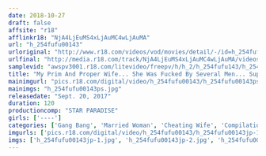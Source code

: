 ```yaml
---
date: 2018-10-27
draft: false
affsite: "r18"
afflinkr18: "NjA4LjEuMS4xLjAuMC4wLjAuMA"
url: "h_254fufu00143"
urloriginal: "http://www.r18.com/videos/vod/movies/detail/-/id=h_254fufu00143"
urlfinal: "http://media.r18.com/track/NjA4LjEuMS4xLjAuMC4wLjAuMA/videos/vod/movies/detail/-/id=h_254fufu00143"
samplevid: "awspv3001.r18.com/litevideo/freepv/h/h_2/h_254fufu143/h_254fufu143_dmb_w.mp4"
title: "My Prim And Proper Wife... She Was Fucked By Several Men... Super Selections"
mainimgurl: "pics.r18.com/digital/video/h_254fufu00143/h_254fufu00143ps.jpg"
mainimgs: "h_254fufu00143ps.jpg"
releasedate: "Sept. 20, 2017"
duration: 120
productioncomp: "STAR PARADISE"
girls: ['----']
categories: ['Gang Bang', 'Married Woman', 'Cheating Wife', 'Compilation', 'Hi-Def']
imgurls: ['pics.r18.com/digital/video/h_254fufu00143/h_254fufu00143jp-1.jpg', 'pics.r18.com/digital/video/h_254fufu00143/h_254fufu00143jp-2.jpg', 'pics.r18.com/digital/video/h_254fufu00143/h_254fufu00143jp-3.jpg', 'pics.r18.com/digital/video/h_254fufu00143/h_254fufu00143jp-4.jpg', 'pics.r18.com/digital/video/h_254fufu00143/h_254fufu00143jp-5.jpg', 'pics.r18.com/digital/video/h_254fufu00143/h_254fufu00143jp-6.jpg', 'pics.r18.com/digital/video/h_254fufu00143/h_254fufu00143jp-7.jpg', 'pics.r18.com/digital/video/h_254fufu00143/h_254fufu00143jp-8.jpg', 'pics.r18.com/digital/video/h_254fufu00143/h_254fufu00143jp-9.jpg', 'pics.r18.com/digital/video/h_254fufu00143/h_254fufu00143jp-10.jpg', 'pics.r18.com/digital/video/h_254fufu00143/h_254fufu00143jp-11.jpg', 'pics.r18.com/digital/video/h_254fufu00143/h_254fufu00143jp-12.jpg', 'pics.r18.com/digital/video/h_254fufu00143/h_254fufu00143jp-13.jpg', 'pics.r18.com/digital/video/h_254fufu00143/h_254fufu00143jp-14.jpg', 'pics.r18.com/digital/video/h_254fufu00143/h_254fufu00143jp-15.jpg', 'pics.r18.com/digital/video/h_254fufu00143/h_254fufu00143jp-16.jpg', 'pics.r18.com/digital/video/h_254fufu00143/h_254fufu00143jp-17.jpg', 'pics.r18.com/digital/video/h_254fufu00143/h_254fufu00143jp-18.jpg', 'pics.r18.com/digital/video/h_254fufu00143/h_254fufu00143jp-19.jpg', 'pics.r18.com/digital/video/h_254fufu00143/h_254fufu00143jp-20.jpg']
imgs: ['h_254fufu00143jp-1.jpg', 'h_254fufu00143jp-2.jpg', 'h_254fufu00143jp-3.jpg', 'h_254fufu00143jp-4.jpg', 'h_254fufu00143jp-5.jpg', 'h_254fufu00143jp-6.jpg', 'h_254fufu00143jp-7.jpg', 'h_254fufu00143jp-8.jpg', 'h_254fufu00143jp-9.jpg', 'h_254fufu00143jp-10.jpg', 'h_254fufu00143jp-11.jpg', 'h_254fufu00143jp-12.jpg', 'h_254fufu00143jp-13.jpg', 'h_254fufu00143jp-14.jpg', 'h_254fufu00143jp-15.jpg', 'h_254fufu00143jp-16.jpg', 'h_254fufu00143jp-17.jpg', 'h_254fufu00143jp-18.jpg', 'h_254fufu00143jp-19.jpg', 'h_254fufu00143jp-20.jpg']
---
```

